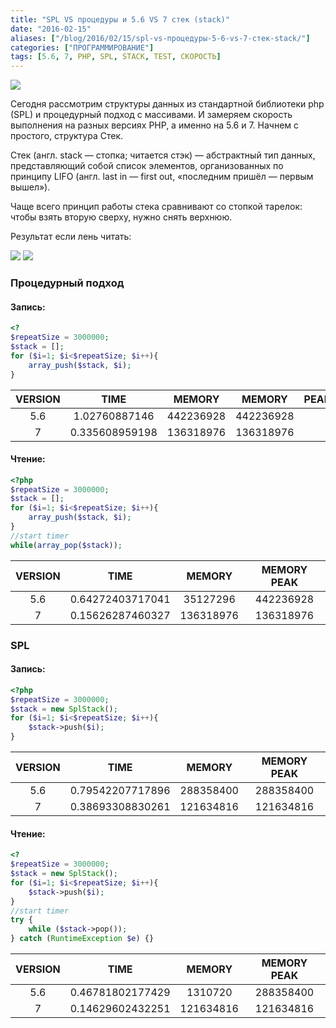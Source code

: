 ```yaml
---
title: "SPL VS процедуры и 5.6 VS 7 стек (stack)"
date: "2016-02-15"
aliases: ["/blog/2016/02/15/spl-vs-процедуры-5-6-vs-7-стек-stack/"]
categories: ["ПРОГРАММИРОВАНИЕ"]
tags: [5.6, 7, PHP, SPL, STACK, TEST, СКОРОСТЬ]
---
```


![](/img/php-spl/new.png)

Сегодня рассмотрим структуры данных из стандартной библиотеки php (SPL) и процедурный подход с массивами. И замеряем скорость выполнения на разных версиях PHP, а именно на 5.6 и 7. Начнем с простого, структура Стек.


Стек (англ. stack — стопка; читается стэк) — абстрактный тип данных, представляющий собой список элементов, организованных по принципу LIFO (англ. last in — first out, «последним пришёл — первым вышел»).

Чаще всего принцип работы стека сравнивают со стопкой тарелок: чтобы взять вторую сверху, нужно снять верхнюю.

Результат если лень читать:

![](/img/php-spl/stack5.png)
![](/img/php-spl/stack7.png)

### Процедурный подход

#### Запись:

```php
<?
$repeatSize = 3000000;
$stack = [];
for ($i=1; $i<$repeatSize; $i++){
    array_push($stack, $i);
}
```

| VERSION | TIME | MEMORY | MEMORY | PEAK |
| :-----: | :--: | :----: | :----: | :--: |
| 5.6 | 1.02760887146 | 442236928 | 442236928 |
| 7 | 0.335608959198 | 136318976 | 136318976 |

#### Чтение:

```php
<?php
$repeatSize = 3000000;
$stack = [];
for ($i=1; $i<$repeatSize; $i++){
    array_push($stack, $i);
}
//start timer
while(array_pop($stack));
```

| VERSION | TIME | MEMORY | MEMORY PEAK |
| :-----: | :--: | :----: | :---------: |
| 5.6 | 0.64272403717041 | 35127296 | 442236928 |
| 7 | 0.15626287460327 | 136318976 | 136318976 |

### SPL

#### Запись:

```php
<?php
$repeatSize = 3000000;
$stack = new SplStack();
for ($i=1; $i<$repeatSize; $i++){
    $stack->push($i);
}
```

| VERSION | TIME | MEMORY | MEMORY PEAK |
| :-----: | :--: | :----: | :---------: |
| 5.6 | 0.79542207717896 | 288358400 | 288358400 |
| 7 | 0.38693308830261 | 121634816 | 121634816 |

#### Чтение:

``` php
<?
$repeatSize = 3000000;
$stack = new SplStack();
for ($i=1; $i<$repeatSize; $i++){
    $stack->push($i);
}
//start timer
try {
    while ($stack->pop());
} catch (RuntimeException $e) {}
```

| VERSION | TIME | MEMORY | MEMORY PEAK |
| :-----: | :--: | :----: | :---------: |
| 5.6 | 0.46781802177429 | 1310720 | 288358400 |
| 7 | 0.14629602432251 | 121634816 | 121634816 |

<script type="text/javascript">// <![CDATA[
document.addEventListener("DOMContentLoaded", function(){
    document.getElementById('container7').highcharts({
        chart: {
            type: 'column'
        },
        title: {
            text: 'Скорость обработки стека PHP 7'
        },
        xAxis: {
            categories: [
                'Запись',
                'Чтение'
            ]
        },
        yAxis: [{
            min: 0,
            title: {
                text: 'Время'
            }
        }, {
            title: {
                text: 'Память'
            },
            opposite: true
        }],
        legend: {
            shadow: false
        },
        tooltip: {
            shared: true
        },
        plotOptions: {
            column: {
                grouping: false,
                shadow: false,
                borderWidth: 0
            }
        },
        series: [{
            name: 'Процедурный', //время
            color: 'rgba(165,170,217,1)',
            data: [0.335608959198, 0.15626287460327],
            tooltip: {
                //valuePrefix: '$',
                valueSuffix: ' s'
            },
            pointPadding: 0.3,
            pointPlacement: -0.2
        }, {
            name: 'SPL', //время
            color: 'rgba(126,86,134,.9)',
            data: [0.38693308830261, 0.14629602432251],
            tooltip: {
                //valuePrefix: '$',
                valueSuffix: ' s'
            },
            pointPadding: 0.4,
            pointPlacement: -0.2
        }, {
            name: 'Процедурный', //Память
            color: 'rgba(248,161,63,1)',
            data: [136318976, 136318976],
            tooltip: {
                //valuePrefix: '$',
                valueSuffix: ' b'
            },
            pointPadding: 0.3,
            pointPlacement: 0.2,
            yAxis: 1
        }, {
            name: 'SPL', //память
            color: 'rgba(186,60,61,.9)',
            data: [121634816, 121634816],
            tooltip: {
                //valuePrefix: '$',
                valueSuffix: ' b'
            },
            pointPadding: 0.4,
            pointPlacement: 0.2,
            yAxis: 1
        }]
    });
    document.getElementById('container').highcharts({
        chart: {
            type: 'column'
        },
        title: {
            text: 'Скорость обработки стека PHP 5.6'
        },
        xAxis: {
            categories: [
                'Запись',
                'Чтение'
            ]
        },
        yAxis: [{
            min: 0,
            title: {
                text: 'Время'
            }
        }, {
            title: {
                text: 'Память'
            },
            opposite: true
        }],
        legend: {
            shadow: false
        },
        tooltip: {
            shared: true
        },
        plotOptions: {
            column: {
                grouping: false,
                shadow: false,
                borderWidth: 0
            }
        },
        series: [{
            name: 'Процедурный', //время
            color: 'rgba(165,170,217,1)',
            data: [1.02760887146, 0.64272403717041],
            tooltip: {
                //valuePrefix: '$',
                valueSuffix: ' s'
            },
            pointPadding: 0.3,
            pointPlacement: -0.2
        }, {
            name: 'SPL', //время
            color: 'rgba(126,86,134,.9)',
            data: [0.79542207717896, 0.46781802177429],
            tooltip: {
                //valuePrefix: '$',
                valueSuffix: ' s'
            },
            pointPadding: 0.4,
            pointPlacement: -0.2
        }, {
            name: 'Процедурный', //Память
            color: 'rgba(248,161,63,1)',
            data: [442236928, 442236928],
            tooltip: {
                //valuePrefix: '$',
                valueSuffix: ' b'
            },
            pointPadding: 0.3,
            pointPlacement: 0.2,
            yAxis: 1
        }, {
            name: 'SPL', //память
            color: 'rgba(186,60,61,.9)',
            data: [288358400, 288358400],
            tooltip: {
                //valuePrefix: '$',
                valueSuffix: ' b'
            },
            pointPadding: 0.4,
            pointPlacement: 0.2,
            yAxis: 1
        }]
    });
});
// ]]></script>